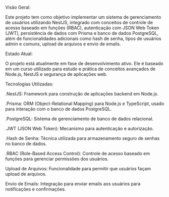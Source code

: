 Visão Geral:


Este projeto tem como objetivo implementar um sistema de gerenciamento de usuários utilizando NestJS, integrado com conceitos de controle de acesso baseado em funções (RBAC), autenticação com JSON Web Token (JWT), persistência de dados com Prisma e banco de dados PostgreSQL, além de funcionalidades adicionais como hash de senha, tipos de usuários admin e comuns, upload de arquivos e envio de emails.

Estado Atual:


O projeto está atualmente em fase de desenvolvimento ativo. Ele é baseado em um curso utilizado para estudo e prática de conceitos avançados de Node.js, NestJS e segurança de aplicações web.

Tecnologias Utilizadas:


.NestJS: Framework para construção de aplicações backend em Node.js.


.Prisma: ORM (Object-Relational Mapping) para Node.js e TypeScript, usado para interação com o banco de dados PostgreSQL.


.PostgreSQL: Sistema de gerenciamento de banco de dados relacional.


.JWT (JSON Web Token): Mecanismo para autenticação e autorização.


.Hash de Senha: Técnica utilizada para armazenamento seguro de senhas no banco de dados.


.RBAC (Role-Based Access Control): Controle de acesso baseado em funções para gerenciar permissões dos usuários.


Upload de Arquivos: Funcionalidade para permitir que usuários façam upload de arquivos.


Envio de Emails: Integração para enviar emails aos usuários para notificações e confirmações.

